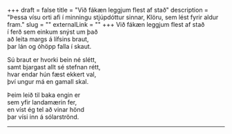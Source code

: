 +++
draft = false
title = "Við fákæn leggjum flest af stað"
description = "Þessa vísu orti afi í minningu stjúpdóttur sinnar, Klöru, sem lést fyrir aldur fram."
slug = ""
externalLink = ""
+++
Við fákæn leggjum flest af stað  
í ferð sem einkum snýst um það  
að leita margs á lífsins braut,  
þar lán og óhöpp falla í skaut.  

Sú braut er hvorki bein né slétt,  
samt bjargast allt sé stefnan rétt,  
hvar endar hún fæst ekkert val,  
því ungur má en gamall skal.  

Þeim leið til baka engin er  
sem yfir landamærin fer,  
en víst ég tel að vinar hönd  
þar vísi inn á sólarströnd.  

- - - -
